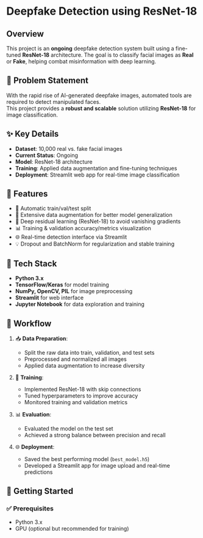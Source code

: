 
#  Deepfake Detection using ResNet-18

##  Overview
This project is an **ongoing** deepfake detection system built using a fine-tuned **ResNet-18** architecture. The goal is to classify facial images as **Real** or **Fake**, helping combat misinformation with deep learning.

## 🎯 Problem Statement
With the rapid rise of AI-generated deepfake images, automated tools are required to detect manipulated faces.  
This project provides a **robust and scalable** solution utilizing **ResNet-18** for image classification.

## ✨ Key Details
- **Dataset**: 10,000 real vs. fake facial images
- **Current Status**: Ongoing
- **Model**: ResNet-18 architecture
- **Training**: Applied data augmentation and fine-tuning techniques
- **Deployment**: Streamlit web app for real-time image classification

## 🧠 Features
- 📂 Automatic train/val/test split
- 🧮 Extensive data augmentation for better model generalization
- 🧠 Deep residual learning (ResNet-18) to avoid vanishing gradients
- 📊 Training & validation accuracy/metrics visualization
- 🌐 Real-time detection interface via Streamlit
- 💡 Dropout and BatchNorm for regularization and stable training

## 🧰 Tech Stack
- **Python 3.x**
- **TensorFlow/Keras** for model training
- **NumPy, OpenCV, PIL** for image preprocessing
- **Streamlit** for web interface
- **Jupyter Notebook** for data exploration and training

## 🔄 Workflow
1. 📥 **Data Preparation**:
   - Split the raw data into train, validation, and test sets
   - Preprocessed and normalized all images
   - Applied data augmentation to increase diversity

2. 🧠 **Training**:
   - Implemented ResNet-18 with skip connections
   - Tuned hyperparameters to improve accuracy
   - Monitored training and validation metrics

3. 📊 **Evaluation**:
   - Evaluated the model on the test set
   - Achieved a strong balance between precision and recall

4. 🌐 **Deployment**:
   - Saved the best performing model (`best_model.h5`)
   - Developed a Streamlit app for image upload and real-time predictions

## 📜 Getting Started
### ✅ Prerequisites
- Python 3.x
- GPU (optional but recommended for training)

